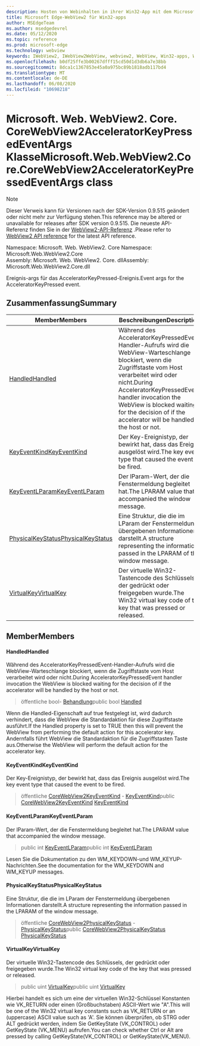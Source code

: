 ```yaml
---
description: Hosten von Webinhalten in ihrer Win32-App mit dem Microsoft Edge WebView2-Steuerelement
title: Microsoft Edge-WebView2 für Win32-apps
author: MSEdgeTeam
ms.author: msedgedevrel
ms.date: 05/12/2020
ms.topic: reference
ms.prod: microsoft-edge
ms.technology: webview
keywords: IWebView2, IWebView2WebView, webview2, WebView, Win32-apps, Win32, Edge, ICoreWebView2, ICoreWebView2Controller, Browser-Steuerelement, Edge-HTML
ms.openlocfilehash: b0df25ffe3b00267dfff15cd50d1d3db6a7e38bb
ms.sourcegitcommit: 8dca1c1367853e45a0a975bc89b1818adb117bd4
ms.translationtype: MT
ms.contentlocale: de-DE
ms.lasthandoff: 06/08/2020
ms.locfileid: "10698218"
---
```

# <span data-ttu-id="0dbaf-104">Microsoft. Web. WebView2. Core. CoreWebView2AcceleratorKeyPressedEventArgs Klasse</span><span class="sxs-lookup"><span data-stu-id="0dbaf-104">Microsoft.Web.WebView2.Core.CoreWebView2AcceleratorKeyPressedEventArgs class</span></span> 

> [!NOTE]
> <span data-ttu-id="0dbaf-105">Dieser Verweis kann für Versionen nach der SDK-Version 0.9.515 geändert oder nicht mehr zur Verfügung stehen.</span><span class="sxs-lookup"><span data-stu-id="0dbaf-105">This reference may be altered or unavailable for releases after SDK version 0.9.515.</span></span> <span data-ttu-id="0dbaf-106">Die neueste API-Referenz finden Sie in der [WebView2-API-Referenz](../../../webview2-api-reference.md) .</span><span class="sxs-lookup"><span data-stu-id="0dbaf-106">Please refer to [WebView2 API reference](../../../webview2-api-reference.md) for the latest API reference.</span></span>

<span data-ttu-id="0dbaf-107">Namespace: Microsoft. Web. WebView2. Core </span><span class="sxs-lookup"><span data-stu-id="0dbaf-107">Namespace: Microsoft.Web.WebView2.Core</span></span>\
<span data-ttu-id="0dbaf-108">Assembly: Microsoft. Web. WebView2. Core. dll</span><span class="sxs-lookup"><span data-stu-id="0dbaf-108">Assembly: Microsoft.Web.WebView2.Core.dll</span></span>

<span data-ttu-id="0dbaf-109">Ereignis-args für das AcceleratorKeyPressed-Ereignis.</span><span class="sxs-lookup"><span data-stu-id="0dbaf-109">Event args for the AcceleratorKeyPressed event.</span></span>

## <span data-ttu-id="0dbaf-110">Zusammenfassung</span><span class="sxs-lookup"><span data-stu-id="0dbaf-110">Summary</span></span>

 <span data-ttu-id="0dbaf-111">Member</span><span class="sxs-lookup"><span data-stu-id="0dbaf-111">Members</span></span>                        | <span data-ttu-id="0dbaf-112">Beschreibungen</span><span class="sxs-lookup"><span data-stu-id="0dbaf-112">Descriptions</span></span>
--------------------------------|---------------------------------------------
[<span data-ttu-id="0dbaf-113">Handled</span><span class="sxs-lookup"><span data-stu-id="0dbaf-113">Handled</span></span>](#handled) | <span data-ttu-id="0dbaf-114">Während des AcceleratorKeyPressedEvent-Handler-Aufrufs wird die WebView-Warteschlange blockiert, wenn die Zugriffstaste vom Host verarbeitet wird oder nicht.</span><span class="sxs-lookup"><span data-stu-id="0dbaf-114">During AcceleratorKeyPressedEvent handler invocation the WebView is blocked waiting for the decision of if the accelerator will be handled by the host or not.</span></span>
[<span data-ttu-id="0dbaf-115">KeyEventKind</span><span class="sxs-lookup"><span data-stu-id="0dbaf-115">KeyEventKind</span></span>](#keyeventkind) | <span data-ttu-id="0dbaf-116">Der Key-Ereignistyp, der bewirkt hat, dass das Ereignis ausgelöst wird.</span><span class="sxs-lookup"><span data-stu-id="0dbaf-116">The key event type that caused the event to be fired.</span></span>
[<span data-ttu-id="0dbaf-117">KeyEventLParam</span><span class="sxs-lookup"><span data-stu-id="0dbaf-117">KeyEventLParam</span></span>](#keyeventlparam) | <span data-ttu-id="0dbaf-118">Der lParam-Wert, der die Fenstermeldung begleitet hat.</span><span class="sxs-lookup"><span data-stu-id="0dbaf-118">The LPARAM value that accompanied the window message.</span></span>
[<span data-ttu-id="0dbaf-119">PhysicalKeyStatus</span><span class="sxs-lookup"><span data-stu-id="0dbaf-119">PhysicalKeyStatus</span></span>](#physicalkeystatus) | <span data-ttu-id="0dbaf-120">Eine Struktur, die die im LParam der Fenstermeldung übergebenen Informationen darstellt.</span><span class="sxs-lookup"><span data-stu-id="0dbaf-120">A structure representing the information passed in the LPARAM of the window message.</span></span>
[<span data-ttu-id="0dbaf-121">VirtualKey</span><span class="sxs-lookup"><span data-stu-id="0dbaf-121">VirtualKey</span></span>](#virtualkey) | <span data-ttu-id="0dbaf-122">Der virtuelle Win32-Tastencode des Schlüssels, der gedrückt oder freigegeben wurde.</span><span class="sxs-lookup"><span data-stu-id="0dbaf-122">The Win32 virtual key code of the key that was pressed or released.</span></span>

## <span data-ttu-id="0dbaf-123">Member</span><span class="sxs-lookup"><span data-stu-id="0dbaf-123">Members</span></span>

#### <span data-ttu-id="0dbaf-124">Handled</span><span class="sxs-lookup"><span data-stu-id="0dbaf-124">Handled</span></span> 

<span data-ttu-id="0dbaf-125">Während des AcceleratorKeyPressedEvent-Handler-Aufrufs wird die WebView-Warteschlange blockiert, wenn die Zugriffstaste vom Host verarbeitet wird oder nicht.</span><span class="sxs-lookup"><span data-stu-id="0dbaf-125">During AcceleratorKeyPressedEvent handler invocation the WebView is blocked waiting for the decision of if the accelerator will be handled by the host or not.</span></span>

> <span data-ttu-id="0dbaf-126">öffentliche bool- [Behandlung](#handled)</span><span class="sxs-lookup"><span data-stu-id="0dbaf-126">public bool [Handled](#handled)</span></span>

<span data-ttu-id="0dbaf-127">Wenn die Handled-Eigenschaft auf true festgelegt ist, wird dadurch verhindert, dass die WebView die Standardaktion für diese Zugriffstaste ausführt.</span><span class="sxs-lookup"><span data-stu-id="0dbaf-127">If the Handled property is set to TRUE then this will prevent the WebView from performing the default action for this accelerator key.</span></span> <span data-ttu-id="0dbaf-128">Andernfalls führt WebView die Standardaktion für die Zugriffstasten Taste aus.</span><span class="sxs-lookup"><span data-stu-id="0dbaf-128">Otherwise the WebView will perform the default action for the accelerator key.</span></span>

#### <span data-ttu-id="0dbaf-129">KeyEventKind</span><span class="sxs-lookup"><span data-stu-id="0dbaf-129">KeyEventKind</span></span> 

<span data-ttu-id="0dbaf-130">Der Key-Ereignistyp, der bewirkt hat, dass das Ereignis ausgelöst wird.</span><span class="sxs-lookup"><span data-stu-id="0dbaf-130">The key event type that caused the event to be fired.</span></span>

> <span data-ttu-id="0dbaf-131">öffentliche [CoreWebView2KeyEventKind](./namespace-microsoft-web-webview2-core.md) - [KeyEventKind](#keyeventkind)</span><span class="sxs-lookup"><span data-stu-id="0dbaf-131">public [CoreWebView2KeyEventKind](./namespace-microsoft-web-webview2-core.md) [KeyEventKind](#keyeventkind)</span></span>

#### <span data-ttu-id="0dbaf-132">KeyEventLParam</span><span class="sxs-lookup"><span data-stu-id="0dbaf-132">KeyEventLParam</span></span> 

<span data-ttu-id="0dbaf-133">Der lParam-Wert, der die Fenstermeldung begleitet hat.</span><span class="sxs-lookup"><span data-stu-id="0dbaf-133">The LPARAM value that accompanied the window message.</span></span>

> <span data-ttu-id="0dbaf-134">public int [KeyEventLParam](#keyeventlparam)</span><span class="sxs-lookup"><span data-stu-id="0dbaf-134">public int [KeyEventLParam](#keyeventlparam)</span></span>

<span data-ttu-id="0dbaf-135">Lesen Sie die Dokumentation zu den WM_KEYDOWN-und WM_KEYUP-Nachrichten.</span><span class="sxs-lookup"><span data-stu-id="0dbaf-135">See the documentation for the WM_KEYDOWN and WM_KEYUP messages.</span></span>

#### <span data-ttu-id="0dbaf-136">PhysicalKeyStatus</span><span class="sxs-lookup"><span data-stu-id="0dbaf-136">PhysicalKeyStatus</span></span> 

<span data-ttu-id="0dbaf-137">Eine Struktur, die die im LParam der Fenstermeldung übergebenen Informationen darstellt.</span><span class="sxs-lookup"><span data-stu-id="0dbaf-137">A structure representing the information passed in the LPARAM of the window message.</span></span>

> <span data-ttu-id="0dbaf-138">öffentliche [CoreWebView2PhysicalKeyStatus](microsoft-web-webview2-core-corewebview2physicalkeystatus.md) - [PhysicalKeyStatus](#physicalkeystatus)</span><span class="sxs-lookup"><span data-stu-id="0dbaf-138">public [CoreWebView2PhysicalKeyStatus](microsoft-web-webview2-core-corewebview2physicalkeystatus.md) [PhysicalKeyStatus](#physicalkeystatus)</span></span>

#### <span data-ttu-id="0dbaf-139">VirtualKey</span><span class="sxs-lookup"><span data-stu-id="0dbaf-139">VirtualKey</span></span> 

<span data-ttu-id="0dbaf-140">Der virtuelle Win32-Tastencode des Schlüssels, der gedrückt oder freigegeben wurde.</span><span class="sxs-lookup"><span data-stu-id="0dbaf-140">The Win32 virtual key code of the key that was pressed or released.</span></span>

> <span data-ttu-id="0dbaf-141">public uint [VirtualKey](#virtualkey)</span><span class="sxs-lookup"><span data-stu-id="0dbaf-141">public uint [VirtualKey](#virtualkey)</span></span>

<span data-ttu-id="0dbaf-142">Hierbei handelt es sich um eine der virtuellen Win32-Schlüssel Konstanten wie VK_RETURN oder einen (Großbuchstaben) ASCII-Wert wie "A".</span><span class="sxs-lookup"><span data-stu-id="0dbaf-142">This will be one of the Win32 virtual key constants such as VK_RETURN or an (uppercase) ASCII value such as 'A'.</span></span> <span data-ttu-id="0dbaf-143">Sie können überprüfen, ob STRG oder ALT gedrückt werden, indem Sie GetKeyState (VK_CONTROL) oder GetKeyState (VK_MENU) aufrufen.</span><span class="sxs-lookup"><span data-stu-id="0dbaf-143">You can check whether Ctrl or Alt are pressed by calling GetKeyState(VK_CONTROL) or GetKeyState(VK_MENU).</span></span>

